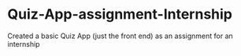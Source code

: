# Quiz-App-assignment-Internship
Created a basic Quiz App (just the front end) as an assignment for an internship
